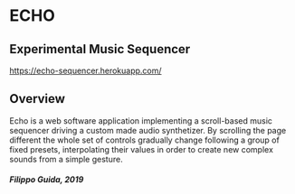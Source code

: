 # ECHO

## Experimental Music Sequencer

https://echo-sequencer.herokuapp.com/

## Overview

Echo is a web software application implementing a scroll-based music sequencer driving a custom made audio synthetizer.
By scrolling the page different the whole set of controls gradually change following a group of fixed presets, interpolating their values in order to create new complex sounds from a simple gesture.

##### Filippo Guida, 2019
